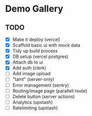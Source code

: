 # Demo Gallery

## TODO

- [x] Make it deploy (vercel)
- [x] Scaffold basic ui with mock data
- [x] Tidy up build process
- [x] DB setup (vercel postgres)
- [x] Attach db to ui
- [x] Add auth (clerk)
- [ ] Add image upload
- [ ] "taint" (server-only)
- [ ] Error management (sentry)
- [ ] Routing/image page (parallell route)
- [ ] Delete button (server actions)
- [ ] Analytics (upstash)
- [ ] Ratelimiting (upstash)